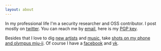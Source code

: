 ```yaml
---
layout: about
---
```


In my professional life I'm a security researcher and OSS contributor. I post mostly on [twitter](https://twitter.com/ilyaglotov). You can reach me by [email](mailto:ilya@ilyaglotov.com), here is my [PGP key](https://keybase.io/ilyaglotov/pgp_keys.asc).

Besides that I love to dig [new artists](https://glowmagnetic.tumblr.com) and [music](https://soundcloud.com/ilya-glotov), take [shots on my phone and olympus mju-ii](https://www.instagram.com/ilyaglow). Of course I have a [facebook](https://www.facebook.com/ilyaglotov) and [vk](https://vk.com/ilyaglow). 

